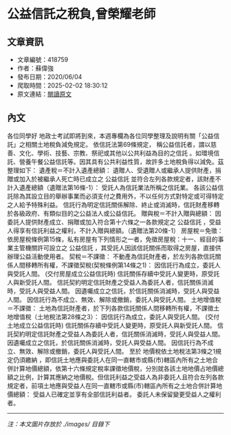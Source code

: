 # 公益信託之稅負,曾榮耀老師

## 文章資訊
- 文章編號：418759
- 作者：蘇偉強
- 發布日期：2020/06/04
- 爬取時間：2025-02-02 18:30:12
- 原文連結：[閱讀原文](https://real-estate.get.com.tw/Columns/detail.aspx?no=418759)

## 內文
各位同學好
地政士考試即將到來，本週專欄為各位同學整理及說明有關「公益信託」之相關土地稅負減免規定。
依信託法第69條規定，
稱公益信託者，謂以慈善、文化、學術、技藝、宗教、祭祀或其他以公共利益為目的之信託
。如環境信託、營養午餐公益信託等。因其具有公共利益性質，故許多土地稅負得以減免。茲整理如下：
遺產稅＝不計入遺產總額：
遺贈人、受遺贈人或繼承人提供財產，捐贈或加入於被繼承人死亡時已成立之
公益信託
並符合左列各款規定者，該財產不計入遺產總額（遺贈法第16條-1）：
受託人為信託業法所稱之信託業。
各該公益信託除為其設立目的舉辦事業而必須支付之費用外，不以任何方式對特定或可得特定之人給予特殊利益。
信託行為明定信託關係解除、終止或消滅時，信託財產移轉於各級政府、有類似目的之公益法人或公益信託。
贈與稅＝不計入贈與總額：
因委託人提供財產成立、捐贈或加入符合第十六條之一各款規定之
公益信託
，受益人得享有信託利益之權利，不計入贈與總額。（遺贈法第20條-1）
房屋稅＝免徵：
依房屋稅條例第15條，私有房屋有下列情形之一者，免徵房屋稅：十一、經目的事業主管機關許可設立之
公益信託
，其受託人因該信託關係而取得之房屋，直接供辦理公益活動使用者。
契稅＝不課徵：
不動產為信託財產者，於左列各款信託關係人間移轉所有權，不課徵契稅(契稅條例第14條之1)：
因信託行為成立，委託人與受託人間。
(交付房屋成立公益信託時)
信託關係存續中受託人變更時，原受託人與新受託人間。
信託契約明定信託財產之受益人為委託人者，信託關係消滅時，受託人與受益人間。
因遺囑成立之信託，於信託關係消滅時，受託人與受益人間。
因信託行為不成立、無效、解除或撤銷，委託人與受託人間。
土地增值稅＝不課徵：
土地為信託財產者，於下列各款信託關係人間移轉所有權，不課徵土地增值稅（土地稅法第28條之3）：
因信託行為成立，委託人與受託人間。
(交付土地成立公益信託時)
信託關係存續中受託人變更時，原受託人與新受託人間。
信託契約明定信託財產之受益人為委託人者，信託關係消滅時，受託人與受益人間。
因遺囑成立之信託，於信託關係消滅時，受託人與受益人間。
因信託行為不成立、無效、解除或撤銷，委託人與受託人間。
至於
地價稅依土地稅法第3條之1規定仍須繳納
，即信託土地應與委託人在同一直轄市或縣(市)轄區內所有之土地合併計算地價總額，依第十六條規定稅率課徵地價稅，分別就各該土地地價占地價總額之比例，計算其應納之地價稅。但信託利益之受益人為非委託人且符合左列各款規定者，前項土地應與受益人在同一直轄市或縣(市)轄區內所有之土地合併計算地價總額：
受益人已確定並享有全部信託利益者。
委託人未保留變更受益人之權利者。

---
*注：本文圖片存放於 ./images/ 目錄下*
